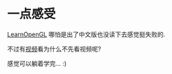 # 一点感受

[LearnOpenGL](https://learnopengl.com/) 哪怕是出了中文版也没读下去感觉挺失败的.

不过有[视频](https://www.bilibili.com/video/BV11W411N7b9)看为什么不先看视频呢? 

感觉可以躺着学完... :)